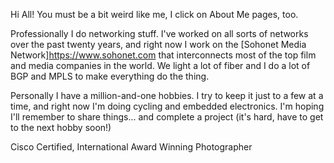 Hi All! You must be a bit weird like me, I click on About Me pages, too.

Professionally I do networking stuff. I've worked on all sorts of networks over the past twenty years, and right now I work on the [Sohonet Media Network]https://www.sohonet.com that interconnects most of the top film and media companies in the world. We light a lot of fiber and I do a lot of BGP and MPLS to make everything do the thing.

Personally I have a million-and-one hobbies. I try to keep it just to a few at a time, and right now I'm doing cycling and embedded electronics. I'm hoping I'll remember to share things... and complete a project (it's hard, have to get to the next hobby soon!)

Cisco Certified, International Award Winning Photographer